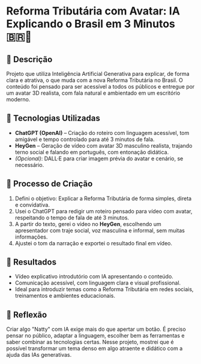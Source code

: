 # Reforma Tributária com Avatar: IA Explicando o Brasil em 3 Minutos 🇧🇷🤖

## 📒 Descrição

Projeto que utiliza Inteligência Artificial Generativa para explicar, de forma clara e atrativa, o que muda com a nova Reforma Tributária no Brasil. O conteúdo foi pensado para ser acessível a todos os públicos e entregue por um avatar 3D realista, com fala natural e ambientado em um escritório moderno.

## 🤖 Tecnologias Utilizadas

- **ChatGPT (OpenAI)** – Criação do roteiro com linguagem acessível, tom amigável e tempo controlado para até 3 minutos de fala.
- **HeyGen** – Geração de vídeo com avatar 3D masculino realista, trajando terno social e falando em português, com entonação didática.
- *(Opcional)*: DALL·E para criar imagem prévia do avatar e cenário, se necessário.

## 🧐 Processo de Criação

1. Defini o objetivo: Explicar a Reforma Tributária de forma simples, direta e convidativa.
2. Usei o ChatGPT para redigir um roteiro pensado para vídeo com avatar, respeitando o tempo de fala de até 3 minutos.
3. A partir do texto, gerei o vídeo no **HeyGen**, escolhendo um apresentador com traje social, voz masculina e informal, sem muitas informações.
4. Ajustei o tom da narração e exportei o resultado final em vídeo.

## 🚀 Resultados

- Vídeo explicativo introdutório com IA apresentando o conteúdo.
- Comunicação acessível, com linguagem clara e visual profissional.
- Ideal para introduzir temas como a Reforma Tributária em redes sociais, treinamentos e ambientes educacionais.

## 💭 Reflexão

Criar algo "Natty" com IA exige mais do que apertar um botão. É preciso pensar no público, adaptar a linguagem, escolher bem as ferramentas e saber combinar as tecnologias certas. Nesse projeto, mostrei que é possível transformar um tema denso em algo atraente e didático com a ajuda das IAs generativas.

